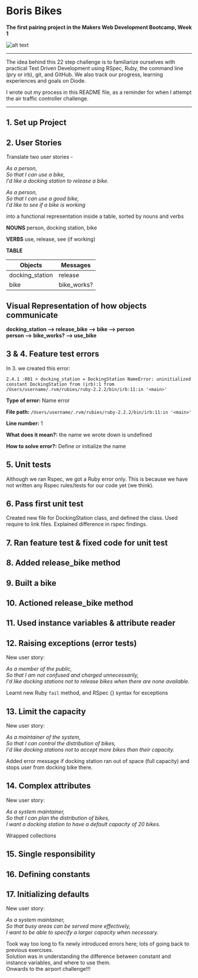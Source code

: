 # Boris Bikes

**The first pairing project in the Makers Web Development Bootcamp, Week 1**

![alt text](http://res.cloudinary.com/dani-devs-and-designs/image/upload/v1532446495/bicycle_ay2z5t.jpg)

-------------------------

The idea behind this 22 step challenge is to familiarize ourselves with practical Test Driven Development using RSpec, Ruby, the command line (pry or irb), git, and GitHub. We also track our progress, learning experiences and goals on Diode.

I wrote out my process in this README file, as a reminder for when I attempt the air traffic controller challenge.

-----------------------------

## 1. Set up Project

## 2. User Stories

Translate two user stories -  

*As a person,  
So that I can use a bike,  
I'd like a docking station to release a bike.*    

*As a person,  
So that I can use a good bike,  
I'd like to see if a bike is working*  

into a functional representation inside a table, sorted by nouns and verbs  

**NOUNS**
person, docking station, bike

**VERBS**
use, release, see (if working)

**TABLE**

| Objects | Messages |
|---|---|
docking_station|release|
|bike|bike_works?|

## Visual Representation of how objects communicate

**docking_station --> release_bike --> bike --> person**  
**person --> bike_works? --> use_bike**

## 3 & 4. Feature test errors

In 3. we created this error:

`2.4.1 :001 > docking_station = DockingStation
  NameError: uninitialized constant DockingStation
  from (irb):1
  from /Users/username/.rvm/rubies/ruby-2.2.2/bin/irb:11:in '<main>'`
  
**Type of error:** Name error  

**File path:** `/Users/username/.rvm/rubies/ruby-2.2.2/bin/irb:11:in '<main>'`  
  
**Line number:** 1  

**What does it mean?:** the name we wrote down is undefined  

**How to solve error?:** Define or initialize the name  
  
## 5. Unit tests

Although we ran Rspec, we got a Ruby error only.
This is because we have not written any Rspec rules/tests for our code yet (we think).

## 6. Pass first unit test

Created new file for DockingStation class, and defined the class.
Used require to link files.
Explained difference in rspec findings.

## 7. Ran feature test & fixed code for unit test

## 8. Added release_bike method

## 9. Built a bike

## 10. Actioned release_bike method

## 11. Used instance variables & attribute reader

## 12. Raising exceptions (error tests)

New user story:

*As a member of the public,  
So that I am not confused and charged unnecessarily,  
I'd like docking stations not to release bikes when there are none available.*

Learnt new Ruby `fail` method, and RSpec {} syntax for exceptions

## 13. Limit the capacity

New user story:

*As a maintainer of the system,      
So that I can control the distribution of bikes,    
I'd like docking stations not to accept more bikes than their capacity.*

Added error message if docking station ran out of space (full capacity) and stops user from docking bike there.

## 14. Complex attributes

New user story:

*As a system maintainer,  
So that I can plan the distribution of bikes,  
I want a docking station to have a default   capacity of 20 bikes.*  

Wrapped collections

## 15. Single responsibility

## 16. Defining constants

## 17. Initializing defaults

New user story:

*As a system maintainer,  
So that busy areas can be served more effectively,  
I want to be able to specify a larger capacity when necessary.*

Took way too long to fix newly introduced errors here; lots of going back to previous exercises.  
 Solution was in understanding the difference between constant and instance variables, and where to use them.  
 Onwards to the airport challenge!!!
